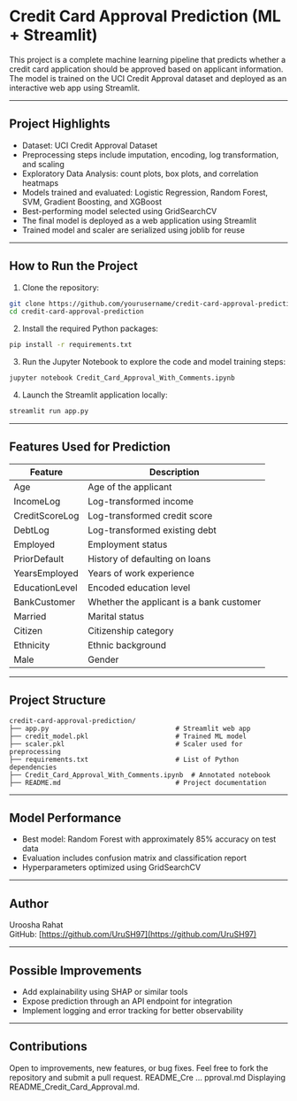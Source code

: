 # Credit Card Approval Prediction (ML + Streamlit)

This project is a complete machine learning pipeline that predicts whether a credit card application should be approved based on applicant information. The model is trained on the UCI Credit Approval dataset and deployed as an interactive web app using Streamlit.

---

## Project Highlights

- Dataset: UCI Credit Approval Dataset  
- Preprocessing steps include imputation, encoding, log transformation, and scaling  
- Exploratory Data Analysis: count plots, box plots, and correlation heatmaps  
- Models trained and evaluated: Logistic Regression, Random Forest, SVM, Gradient Boosting, and XGBoost  
- Best-performing model selected using GridSearchCV  
- The final model is deployed as a web application using Streamlit  
- Trained model and scaler are serialized using joblib for reuse  

---

## How to Run the Project

1. Clone the repository:

```bash
git clone https://github.com/yourusername/credit-card-approval-prediction.git
cd credit-card-approval-prediction
```

2. Install the required Python packages:

```bash
pip install -r requirements.txt
```

3. Run the Jupyter Notebook to explore the code and model training steps:

```bash
jupyter notebook Credit_Card_Approval_With_Comments.ipynb
```

4. Launch the Streamlit application locally:

```bash
streamlit run app.py
```

---

## Features Used for Prediction

| Feature         | Description                          |
|----------------|--------------------------------------|
| Age            | Age of the applicant                 |
| IncomeLog      | Log-transformed income               |
| CreditScoreLog | Log-transformed credit score         |
| DebtLog        | Log-transformed existing debt        |
| Employed       | Employment status                    |
| PriorDefault   | History of defaulting on loans       |
| YearsEmployed  | Years of work experience             |
| EducationLevel | Encoded education level              |
| BankCustomer   | Whether the applicant is a bank customer |
| Married        | Marital status                       |
| Citizen        | Citizenship category                 |
| Ethnicity      | Ethnic background                    |
| Male           | Gender                               |

---

## Project Structure

```
credit-card-approval-prediction/
├── app.py                                # Streamlit web app
├── credit_model.pkl                      # Trained ML model
├── scaler.pkl                            # Scaler used for preprocessing
├── requirements.txt                      # List of Python dependencies
├── Credit_Card_Approval_With_Comments.ipynb  # Annotated notebook
├── README.md                             # Project documentation
```

---

## Model Performance

- Best model: Random Forest with approximately 85% accuracy on test data  
- Evaluation includes confusion matrix and classification report  
- Hyperparameters optimized using GridSearchCV  

---

## Author

Uroosha Rahat  
GitHub: [https://github.com/UruSH97](https://github.com/UruSH97)

---

## Possible Improvements

- Add explainability using SHAP or similar tools  
- Expose prediction through an API endpoint for integration  
- Implement logging and error tracking for better observability  

---

## Contributions

Open to improvements, new features, or bug fixes. Feel free to fork the repository and submit a pull request.
README_Cre ... pproval.md
Displaying README_Credit_Card_Approval.md.
